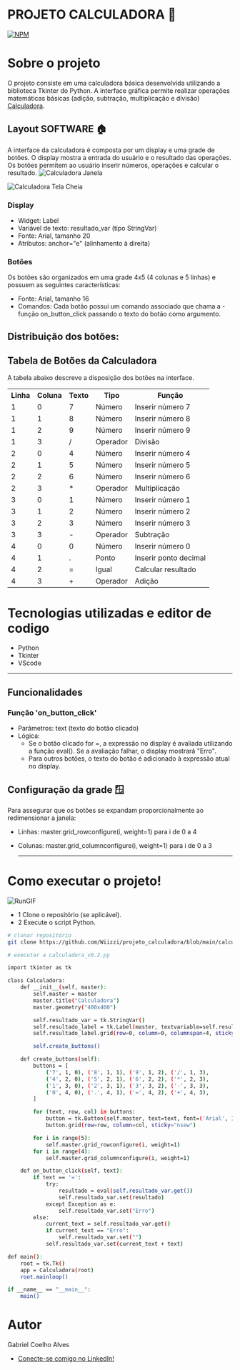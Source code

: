 
# PROJETO CALCULADORA 🧮
 [![NPM](https://img.shields.io/npm/l/react)](https://github.com/Wiizzi/projeto_calculadora/blob/main/LICENSE) 

# Sobre o projeto

O projeto consiste em uma calculadora básica desenvolvida utilizando a biblioteca Tkinter do Python. A interface gráfica permite realizar operações matemáticas básicas (adição, subtração, multiplicação e divisão) [Calculadora](https://github.com/Wiizzi/projeto_calculadora/blob/main/calculadora_v0.2.py).

## Layout SOFTWARE 🏠
A interface da calculadora é composta por um display e uma grade de botões. O display mostra a entrada do usuário e o resultado das operações. Os botões permitem ao usuário inserir números, operações e calcular o resultado.
![Calculadora Janela](https://github.com/Wiizzi/projeto_calculadora/blob/main/assets/calculadora_janela.png)

![Calculadora Tela Cheia](https://github.com/Wiizzi/projeto_calculadora/blob/main/assets/calculadora_tela_cheia.png)

### Display 
- Widget: Label
- Variável de texto: resultado_var (tipo StringVar)
- Fonte: Arial, tamanho 20
- Atributos: anchor="e" (alinhamento à direita)

### Botões 
Os botões são organizados em uma grade 4x5 (4 colunas e 5 linhas) e possuem as seguintes características:

- Fonte: Arial, tamanho 16
- Comandos: Cada botão possui um comando associado que chama a - função on_button_click passando o texto do botão como argumento.

## Distribuição dos botões:

<h2>Tabela de Botões da Calculadora</h2>

<p>A tabela abaixo descreve a disposição dos botões na interface.</p>

<table>
  <tr>
    <th>Linha</th>
    <th>Coluna</th>
    <th>Texto</th>
    <th>Tipo</th>
    <th>Função</th>
  </tr>
  <tr>
    <td>1</td>
    <td>0</td>
    <td>7</td>
    <td>Número</td>
    <td>Inserir número 7</td>
  </tr>
  <tr>
    <td>1</td>
    <td>1</td>
    <td>8</td>
    <td>Número</td>
    <td>Inserir número 8</td>
  </tr>
  <tr>
    <td>1</td>
    <td>2</td>
    <td>9</td>
    <td>Número</td>
    <td>Inserir número 9</td>
  </tr>
  <tr>
    <td>1</td>
    <td>3</td>
    <td>/</td>
    <td>Operador</td>
    <td>Divisão</td>
  </tr>
  <tr>
    <td>2</td>
    <td>0</td>
    <td>4</td>
    <td>Número</td>
    <td>Inserir número 4</td>
  </tr>
  <tr>
    <td>2</td>
    <td>1</td>
    <td>5</td>
    <td>Número</td>
    <td>Inserir número 5</td>
  </tr>
  <tr>
    <td>2</td>
    <td>2</td>
    <td>6</td>
    <td>Número</td>
    <td>Inserir número 6</td>
  </tr>
  <tr>
    <td>2</td>
    <td>3</td>
    <td>*</td>
    <td>Operador</td>
    <td>Multiplicação</td>
  </tr>
  <tr>
    <td>3</td>
    <td>0</td>
    <td>1</td>
    <td>Número</td>
    <td>Inserir número 1</td>
  </tr>
  <tr>
    <td>3</td>
    <td>1</td>
    <td>2</td>
    <td>Número</td>
    <td>Inserir número 2</td>
  </tr>
  <tr>
    <td>3</td>
    <td>2</td>
    <td>3</td>
    <td>Número</td>
    <td>Inserir número 3</td>
  </tr>
  <tr>
    <td>3</td>
    <td>3</td>
    <td>-</td>
    <td>Operador</td>
    <td>Subtração</td>
  </tr>
  <tr>
    <td>4</td>
    <td>0</td>
    <td>0</td>
    <td>Número</td>
    <td>Inserir número 0</td>
  </tr>
  <tr>
    <td>4</td>
    <td>1</td>
    <td>.</td>
    <td>Ponto</td>
    <td>Inserir ponto decimal</td>
  </tr>
  <tr>
    <td>4</td>
    <td>2</td>
    <td>=</td>
    <td>Igual</td>
    <td>Calcular resultado</td>
  </tr>
  <tr>
    <td>4</td>
    <td>3</td>
    <td>+</td>
    <td>Operador</td>
    <td>Adição</td>
  </tr>
</table>

# Tecnologias utilizadas e editor de codigo
- Python
- Tkinter
- VScode
---

## Funcionalidades
### Função 'on_button_click'
- Parâmetros: text (texto do botão clicado)
- Lógica:
    - Se o botão clicado for =, a expressão no display é avaliada utilizando a função eval(). Se a avaliação falhar, o display mostrará "Erro".
    - Para outros botões, o texto do botão é adicionado à expressão atual no display.

## Configuração da grade 🪟
Para assegurar que os botões se expandam proporcionalmente ao redimensionar a janela:

* Linhas: master.grid_rowconfigure(i, weight=1) para i de 0 a 4
* Colunas: master.grid_columnconfigure(i, weight=1) para i de 0 a 3

  ---

# Como executar o projeto! 
![RunGIF](https://github.com/Wiizzi/projeto_calculadora/assets/139828978/fa0f6fca-b219-4b5d-9f83-bd121c429cbe)



- 1 Clone o repositório (se aplicável).
- 2 Execute o script Python.

```bash
# clonar repositório
git clone https://github.com/Wiizzi/projeto_calculadora/blob/main/calculadora_v0.2.py

# executar a calculadora_v0.2.py

import tkinter as tk

class Calculadora:
    def __init__(self, master):
        self.master = master
        master.title("Calculadora")
        master.geometry("400x400")

        self.resultado_var = tk.StringVar()
        self.resultado_label = tk.Label(master, textvariable=self.resultado_var, font=('Arial', 20), anchor="e")
        self.resultado_label.grid(row=0, column=0, columnspan=4, sticky="ew")

        self.create_buttons()

    def create_buttons(self):
        buttons = [
            ('7', 1, 0), ('8', 1, 1), ('9', 1, 2), ('/', 1, 3),
            ('4', 2, 0), ('5', 2, 1), ('6', 2, 2), ('*', 2, 3),
            ('1', 3, 0), ('2', 3, 1), ('3', 3, 2), ('-', 3, 3),
            ('0', 4, 0), ('.', 4, 1), ('=', 4, 2), ('+', 4, 3),
        ]

        for (text, row, col) in buttons:
            button = tk.Button(self.master, text=text, font=('Arial', 16), command=lambda t=text: self.on_button_click(t))
            button.grid(row=row, column=col, sticky="nsew")

        for i in range(5):
            self.master.grid_rowconfigure(i, weight=1)
        for i in range(4):
            self.master.grid_columnconfigure(i, weight=1)

    def on_button_click(self, text):
        if text == '=':
            try:
                resultado = eval(self.resultado_var.get())
                self.resultado_var.set(resultado)
            except Exception as e:
                self.resultado_var.set("Erro")
        else:
            current_text = self.resultado_var.get()
            if current_text == "Erro":
                self.resultado_var.set("")
            self.resultado_var.set(current_text + text)

def main():
    root = tk.Tk()
    app = Calculadora(root)
    root.mainloop()

if __name__ == "__main__":
    main()

```

# Autor

Gabriel Coelho Alves
- [Conecte-se comigo no LinkedIn!](https://www.linkedin.com/in/gabriel-coelho-alves/)


